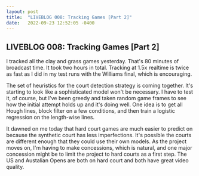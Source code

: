 ```yaml
---
layout: post
title:  "LIVEBLOG 008: Tracking Games [Part 2]"
date:   2022-09-23 12:52:05 -0400
---
```

<h2>LIVEBLOG 008: Tracking Games [Part 2]</h2>
<p>
I tracked all the clay and grass games yesterday. That's 80 minutes of broadcast time. It took two hours in total. Tracking at 1.5x realtime is twice as fast as I did in my test runs with the Williams final, which is encouraging. 
</p>
<p>
The set of heuristics for the court detection strategy is coming together. It's starting to look like a sophisticated model won't be necessary. I have to test it, of course, but I've been greedy and taken random game frames to see how the initial attempt holds up and it's doing well. One idea is to get all Hough lines, block filter on a few conditions, and then train a logistic regression on the length-wise lines. 
</p>
<p>
It dawned on me today that hard court games are much easier to predict on because the synthetic court has less imperfections. It's possible the courts are different enough that they could use their own models. As the project moves on, I'm having to make concessions, which is natural, and one major concession might be to limit the project to hard courts as a first step. The US and Austalian Opens are both on hard court and both have great video quality.
</p>